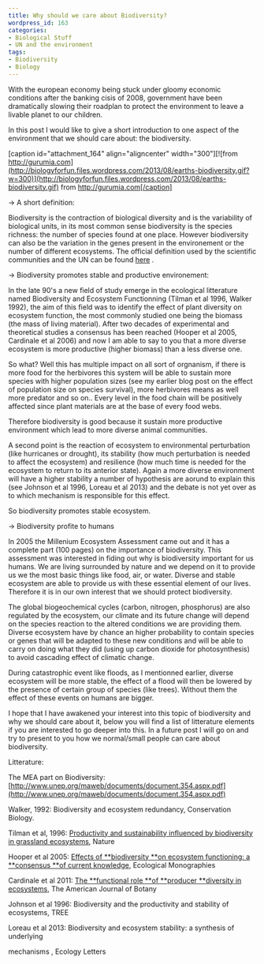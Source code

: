 ```yaml
---
title: Why should we care about Biodiversity?
wordpress_id: 163
categories:
- Biological Stuff
- UN and the environment
tags:
- Biodiversity
- Biology
---
```


With the european economy being stuck under gloomy economic conditions after the banking cisis of 2008, government have been dramatically slowing their roadplan to protect the environment to leave a livable planet to our children.

In this post I would like to give a short introduction to one aspect of the environment that we should care about: the biodiversity.

[caption id="attachment_164" align="aligncenter" width="300"][![from http://gurumia.com](http://biologyforfun.files.wordpress.com/2013/08/earths-biodiversity.gif?w=300)](http://biologyforfun.files.wordpress.com/2013/08/earths-biodiversity.gif) from http://gurumia.com[/caption]

→ A short definition:

Biodiversity is the contraction of biological diversity and is the variability of biological units, in its most common sense biodiversity is the species richness: the number of species found at one place. However biodiversity can also be the variation in the genes present in the environement or the number of different ecosystems. The official definition used by the scientific communities and the UN can be found [here](http://www.cbd.int/convention/articles/default.shtml?a=cbd-02) .

→ Biodiversity promotes stable and productive environement:

In the late 90's a new field of study emerge in the ecological litterature named Biodiversity and Ecosystem Functionning (Tilman et al 1996, Walker 1992), the aim of this field was to identify the effect of plant diversity on ecosystem function, the most commonly studied one being the biomass (the mass of living material). After two decades of experimental and theoretical studies a consensus has been reached (Hooper et al 2005, Cardinale et al 2006) and now I am able to say to you that a more diverse ecosystem is more productive (higher biomass) than a less diverse one.

So what? Well this has multiple impact on all sort of orgnanism, if there is more food for the herbivores this system will be able to sustain more species with higher population sizes (see my earlier blog post on the effect of population size on species survival), more herbivores means as well more predator and so on.. Every level in the food chain will be positively affected since plant materials are at the base of every food webs.

Therefore biodiversity is good because it sustain more productive environment which lead to more diverse animal communities.

A second point is the reaction of ecosystem to environmental perturbation (like hurricanes or drought), its stability (how much perturbation is needed to affect the ecosystem) and resilience (how much time is needed for the ecosystem to return to its anterior state). Again a more diverse environment will have a higher stability a number of hypothesis are aorund to explain this (see Johnson et al 1996, Loreau et al 2013) and the debate is not yet over as to which mechanism is responsible for this effect.

So biodiversity promotes stable ecosystem.

→ Biodiversity profite to humans

In 2005 the Millenium Ecosystem Assessment came out and it has a complete part (100 pages) on the importance of biodiversity. This assessment was interested in fiding out why is biodiversity important for us humans. We are living surrounded by nature and we depend on it to provide us we the most basic things like food, air, or water. Diverse and stable ecosystem are able to provide us with these essential element of our lives. Therefore it is in our own interest that we should protect biodiversity.

The global biogeochemical cycles (carbon, nitrogen, phosphorus) are also regulated by the ecosystem, our climate and its future change will depend on the species reaction to the altered conditions we are providing them. Diverse ecosystem have by chance an higher probability to contain species or genes that will be adapted to these new conditions and will be able to carry on doing what they did (using up carbon dioxide for photosynthesis) to avoid cascading effect of climatic change.

During catastrophic event like floods, as I mentionned earlier, diverse ecosystem will be more stable, the effect of a flood will then be lowered by the presence of certain group of species (like trees). Without them the effect of these events on humans are bigger.

I hope that I have awakened your interest into this topic of biodiversity and why we should care about it, below you will find a list of litterature elements if you are interested to go deeper into this. In a future post I will go on and try to present to you how we normal/small people can care about biodiversity.

Litterature:

The MEA part on Biodiversity: [http://www.unep.org/maweb/documents/document.354.aspx.pdf](http://www.unep.org/maweb/documents/document.354.aspx.pdf)

Walker, 1992: Biodiversity and ecosystem redundancy, Conservation Biology.

Tilman et al, 1996: [Productivity and sustainability influenced by biodiversity in grassland ecosystems](http://scholar.google.fr/citations?view_op=view_citation&hl=fr&user=xlfT8vcAAAAJ&citation_for_view=xlfT8vcAAAAJ:ZHo1McVdvXMC), Nature

Hooper et al 2005: [Effects of **biodiversity **on ecosystem functioning: a **consensus **of current knowledge](http://www.esajournals.org/doi/abs/10.1890/04-0922), Ecological Monographies

Cardinale et al 2011: [The **functional role **of **producer **diversity in ecosystems](http://www.amjbot.org/content/98/3/572.short), The American Journal of Botany

Johnson et al 1996: Biodiversity and the productivity and stability of ecosystems, TREE

Loreau et al 2013: Biodiversity and ecosystem stability: a synthesis of underlying

mechanisms , Ecology Letters
